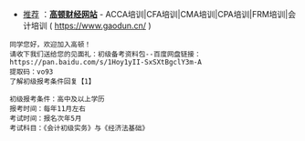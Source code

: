 - [推荐](https://github.com/taoste/Hello-World/tree/master/github/d.gaodun.cn/ReadMe.md) ：[**高顿财经网站**](https://www.gaodun.cn/) - ACCA培训|CFA培训|CMA培训|CPA培训|FRM培训|会计培训 ( https://www.gaodun.cn/  )

```
同学您好，欢迎加入高顿！
请收下我们送给您的见面礼：初级备考资料包--百度网盘链接：https://pan.baidu.com/s/1Hoy1yII-SxSXtBgclY3m-A 
提取码：vo93 
了解初级报考条件回复【1】
```
```
初级报考条件：高中及以上学历
报考时间：每年11月左右
考试时间：报名次年5月
考试科目：《会计初级实务》与《经济法基础》
```
